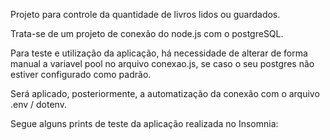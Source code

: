 Projeto para controle da quantidade de livros lidos ou guardados.

Trata-se de um projeto de conexão do node.js com o postgreSQL.

Para teste e utilização da aplicação, há necessidade de alterar de forma manual a variavel pool no arquivo conexao.js, se caso o seu postgres não estiver configurado como padrão.

Será aplicado, posteriormente, a automatização da conexão com o arquivo .env / dotenv.

Segue alguns prints de teste da aplicação realizada no Insomnia:
